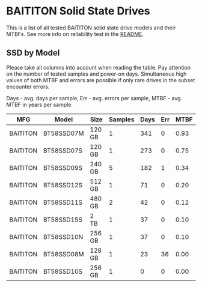 BAITITON Solid State Drives
===========================

This is a list of all tested BAITITON solid state drive models and their MTBFs. See
more info on reliability test in the [README](https://github.com/linuxhw/SMART).

SSD by Model
------------

Please take all columns into account when reading the table. Pay attention on the
number of tested samples and power-on days. Simultaneous high values of both MTBF
and errors are possible if only rare drives in the subset encounter errors.

Days - avg. days per sample,
Err  - avg. errors per sample,
MTBF - avg. MTBF in years per sample.

| MFG       | Model              | Size   | Samples | Days  | Err   | MTBF |
|-----------|--------------------|--------|---------|-------|-------|------|
| BAITITON  | BT58SSD07M         | 120 GB | 1       | 341   | 0     | 0.93   |
| BAITITON  | BT58SSD07S         | 120 GB | 1       | 273   | 0     | 0.75   |
| BAITITON  | BT58SSD09S         | 240 GB | 5       | 182   | 1     | 0.34   |
| BAITITON  | BT58SSD12S         | 512 GB | 1       | 71    | 0     | 0.20   |
| BAITITON  | BT58SSD11S         | 480 GB | 2       | 42    | 0     | 0.12   |
| BAITITON  | BT58SSD15S         | 2 TB   | 1       | 37    | 0     | 0.10   |
| BAITITON  | BT58SSD10N         | 256 GB | 1       | 37    | 0     | 0.10   |
| BAITITON  | BT58SSD08M         | 128 GB | 1       | 23    | 36    | 0.00   |
| BAITITON  | BT58SSD10S         | 256 GB | 1       | 0     | 0     | 0.00   |
